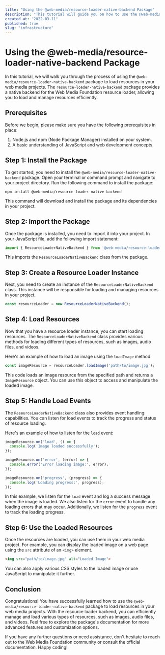 ```yaml
---
title: "Using the @web-media/resource-loader-native-backend Package"
description: "This tutorial will guide you on how to use the @web-media/resource-loader-native-backend package to load resources in your web media projects."
created_at: "2022-03-11"
published: true
slug: "infrastructure"
---
```


# Using the @web-media/resource-loader-native-backend Package

In this tutorial, we will walk you through the process of using the `@web-media/resource-loader-native-backend` package to load resources in your web media projects. The `resource-loader-native-backend` package provides a native backend for the Web Media Foundation resource loader, allowing you to load and manage resources efficiently.

## Prerequisites

Before we begin, please make sure you have the following prerequisites in place:

1. Node.js and npm (Node Package Manager) installed on your system.
2. A basic understanding of JavaScript and web development concepts.

## Step 1: Install the Package

To get started, you need to install the `@web-media/resource-loader-native-backend` package. Open your terminal or command prompt and navigate to your project directory. Run the following command to install the package:

```
npm install @web-media/resource-loader-native-backend
```

This command will download and install the package and its dependencies in your project.

## Step 2: Import the Package

Once the package is installed, you need to import it into your project. In your JavaScript file, add the following import statement:

```javascript
import { ResourceLoaderNativeBackend } from '@web-media/resource-loader-native-backend';
```

This imports the `ResourceLoaderNativeBackend` class from the package.

## Step 3: Create a Resource Loader Instance

Next, you need to create an instance of the `ResourceLoaderNativeBackend` class. This instance will be responsible for loading and managing resources in your project.

```javascript
const resourceLoader = new ResourceLoaderNativeBackend();
```

## Step 4: Load Resources

Now that you have a resource loader instance, you can start loading resources. The `ResourceLoaderNativeBackend` class provides various methods for loading different types of resources, such as images, audio files, and videos.

Here's an example of how to load an image using the `loadImage` method:

```javascript
const imageResource = resourceLoader.loadImage('path/to/image.jpg');
```

This code loads an image resource from the specified path and returns a `ImageResource` object. You can use this object to access and manipulate the loaded image.

## Step 5: Handle Load Events

The `ResourceLoaderNativeBackend` class also provides event handling capabilities. You can listen for load events to track the progress and status of resource loading.

Here's an example of how to listen for the `load` event:

```javascript
imageResource.on('load', () => {
  console.log('Image loaded successfully');
});

imageResource.on('error', (error) => {
  console.error('Error loading image:', error);
});

imageResource.on('progress', (progress) => {
  console.log('Loading progress:', progress);
});
```

In this example, we listen for the `load` event and log a success message when the image is loaded. We also listen for the `error` event to handle any loading errors that may occur. Additionally, we listen for the `progress` event to track the loading progress.

## Step 6: Use the Loaded Resources

Once the resources are loaded, you can use them in your web media project. For example, you can display the loaded image on a web page using the `src` attribute of an `<img>` element.

```html
<img src="path/to/image.jpg" alt="Loaded Image">
```

You can also apply various CSS styles to the loaded image or use JavaScript to manipulate it further.

## Conclusion

Congratulations! You have successfully learned how to use the `@web-media/resource-loader-native-backend` package to load resources in your web media projects. With the resource loader backend, you can efficiently manage and load various types of resources, such as images, audio files, and videos. Feel free to explore the package's documentation for more advanced features and customization options.

If you have any further questions or need assistance, don't hesitate to reach out to the Web Media Foundation community or consult the official documentation. Happy coding!
